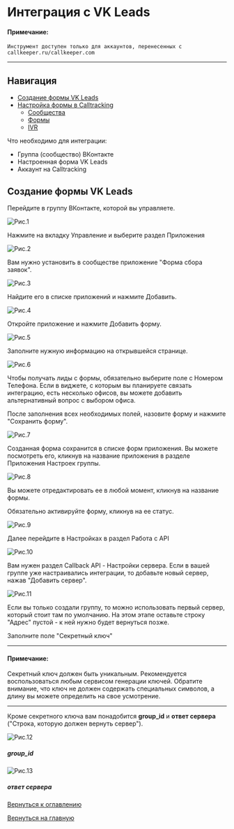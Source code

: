 
# Интеграция с VK Leads

#### Примечание:
`Инструмент доступен только для аккаунтов, перенесенных с callkeeper.ru/callkeeper.com`
________

## Навигация

* [Создание формы VK Leads]()
* [Настройка формы в Calltracking]()
  * [Сообщества]()
  * [Формы]()
  * [IVR]()

Что необходимо для интеграции:

- Группа (сообщество) ВКонтакте
- Настроенная форма VK Leads
- Аккаунт на Calltracking


## Создание формы VK Leads
Перейдите в группу ВКонтакте, которой вы управляете.

![Рис.1](images/vk_group_new.png)

Нажмите на вкладку Управление и выберите раздел Приложения

![Рис.2](images/vk_group_settings_1.png)

Вам нужно установить в сообществе приложение "Форма сбора заявок". 

![Рис.3](images/vk_group_app.png)

Найдите его в списке приложений и нажмите Добавить.

![Рис.4](images/vk_group_app_full.png)

Откройте приложение и нажмите Добавить форму.

![Рис.5](images/vk_group_new_form.png)

Заполните нужную информацию на открывшейся странице.

![Рис.6](images/vk_group_form_questions.png)

Чтобы получать лиды с формы, обязательно выберите поле с Номером Телефона.
Если в виджете, с которым вы планируете связать интеграцию, есть несколько офисов, вы можете добавить альтернативный вопрос с выбором офиса. 

После заполнения всех необходимых полей, назовите форму и нажмите "Сохранить форму".

![Рис.7](images/vk_group_form_name.png)

Созданная форма сохранится в списке форм приложения. Вы можете посмотреть его, кликнув на название приложения в разделе Приложения Настроек группы.

![Рис.8](images/vk_group_form_created.png)

Вы можете отредактировать ее в любой момент, кликнув на название формы.

Обязательно активируйте форму, кликнув на ее статус.

![Рис.9](images/vk_group_form_active.png)

Далее перейдите в Настройках в раздел Работа с API

![Рис.10](images/vk_group_form_api_1.png)

Вам нужен раздел Callback API - Настройки сервера. 
Если в вашей группе уже настраивались интеграции, то добавьте новый сервер, нажав "Добавить сервер".

![Рис.11](images/vk_group_form_api_add_server.png)

Если вы только создали группу, то можно использовать первый сервер, который стоит там по умолчанию.
На этом этапе оставьте строку "Адрес" пустой - к ней нужно будет вернуться позже.

Заполните поле "Секретный ключ"
______
#### Примечание:

Секретный ключ должен быть уникальным. Рекомендуется воспользоваться любым сервисом генерации ключей. Обратите внимание, что ключ не должен содержать специальных символов, а длину вы можете определить на свое усмотрение.
______

Кроме секретного ключа вам понадобится **group_id** и **ответ сервера** ("Строка, которую должен вернуть сервер").

![Рис.12](images/vk_group_id.png)

##### group_id 

![Рис.13](images/vk_server_response.png)

##### ответ сервера




[Вернуться к оглавлению](#)

[Вернуться на главную](/README.md/#documentation)





